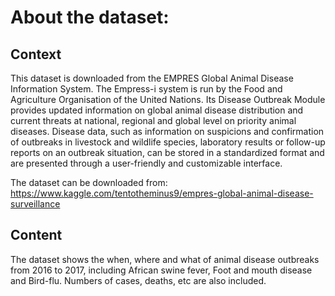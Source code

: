 # About the dataset:

## Context
This dataset is downloaded from the EMPRES Global Animal Disease Information System. The Empress-i system is run by the Food and Agriculture Organisation of the United Nations. Its Disease Outbreak Module provides updated information on global animal disease distribution and current threats at national, regional and global level on priority animal diseases. Disease data, such as information on suspicions and confirmation of outbreaks in livestock and wildlife species, laboratory results or follow-up reports on an outbreak situation, can be stored in a standardized format and are presented through a user-friendly and customizable interface.

The dataset can be downloaded from: https://www.kaggle.com/tentotheminus9/empres-global-animal-disease-surveillance

## Content
The dataset shows the when, where and what of animal disease outbreaks from 2016 to 2017, including African swine fever, Foot and mouth disease and Bird-flu. Numbers of cases, deaths, etc are also included.
